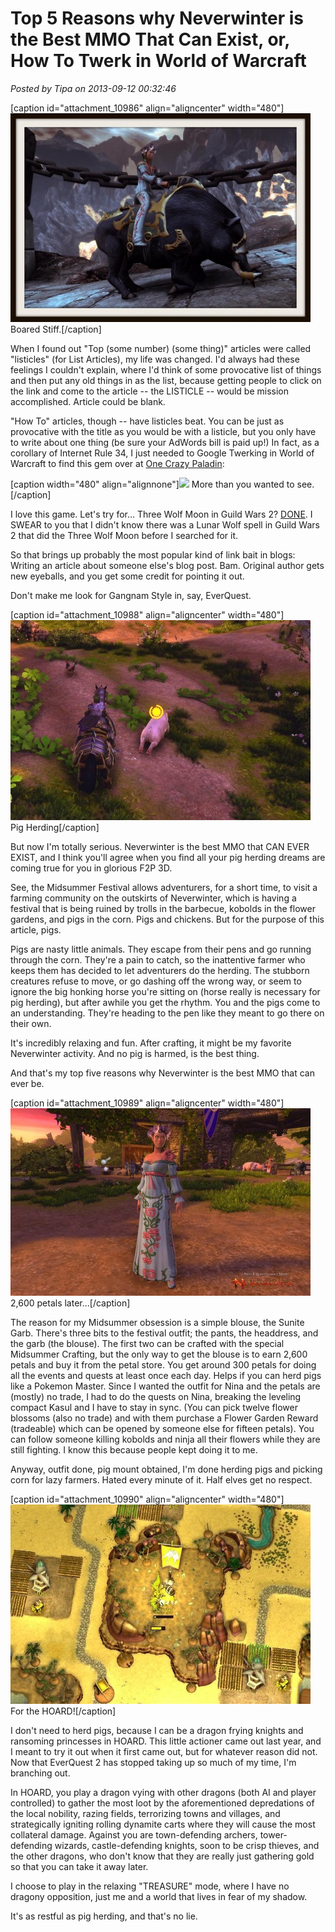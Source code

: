 # Top 5 Reasons why Neverwinter is the Best MMO That Can Exist, or, How To Twerk in World of Warcraft

*Posted by Tipa on 2013-09-12 00:32:46*

[caption id="attachment\_10986" align="aligncenter" width="480"][![Boared Stiff.](../../../uploads/2013/09/GameClient-2013-09-12-00-38-15-69-480x334.jpg)](../../../uploads/2013/09/GameClient-2013-09-12-00-38-15-69.jpg) Boared Stiff.[/caption]

When I found out "Top (some number) (some thing)" articles were called "listicles" (for List Articles), my life was changed. I'd always had these feelings I couldn't explain, where I'd think of some provocative list of things and then put any old things in as the list, because getting people to click on the link and come to the article -- the LISTICLE -- would be mission accomplished. Article could be blank.

"How To" articles, though -- have listicles beat. You can be just as provocative with the title as you would be with a listicle, but you only have to write about one thing (be sure your AdWords bill is paid up!) In fact, as a corollary of Internet Rule 34, I just needed to Google Twerking in World of Warcraft to find this gem over at [One Crazy Paladin](http://onecrazypaladin.wordpress.com/2013/08/26/miley-cyrus-twerking-in-world-of-warcraft/):

[caption width="480" align="alignnone"]![](http://onecrazypaladin.files.wordpress.com/2013/08/mileycyrus.png) More than you wanted to see.[/caption]

I love this game. Let's try for... Three Wolf Moon in Guild Wars 2? [DONE](http://www.shockfront.net/forum/m/5314351/viewthread/7251323-three-wolf-moon/forum_id/1721783). I SWEAR to you that I didn't know there was a Lunar Wolf spell in Guild Wars 2 that did the Three Wolf Moon before I searched for it.

So that brings up probably the most popular kind of link bait in blogs: Writing an article about someone else's blog post. Bam. Original author gets new eyeballs, and you get some credit for pointing it out.

Don't make me look for Gangnam Style in, say, EverQuest.

[caption id="attachment\_10988" align="aligncenter" width="480"][![Pig Herding](../../../uploads/2013/09/GameClient-2013-09-11-22-20-24-911-480x320.jpg)](../../../uploads/2013/09/GameClient-2013-09-11-22-20-24-911.jpg) Pig Herding[/caption]

But now I'm totally serious. Neverwinter is the best MMO that CAN EVER EXIST, and I think you'll agree when you find all your pig herding dreams are coming true for you in glorious F2P 3D.

See, the Midsummer Festival allows adventurers, for a short time, to visit a farming community on the outskirts of Neverwinter, which is having a festival that is being ruined by trolls in the barbecue, kobolds in the flower gardens, and pigs in the corn. Pigs and chickens. But for the purpose of this article, pigs.

Pigs are nasty little animals. They escape from their pens and go running through the corn. They're a pain to catch, so the inattentive farmer who keeps them has decided to let adventurers do the herding. The stubborn creatures refuse to move, or go dashing off the wrong way, or seem to ignore the big honking horse you're sitting on (horse really is necessary for pig herding), but after awhile you get the rhythm. You and the pigs come to an understanding. They're heading to the pen like they meant to go there on their own.

It's incredibly relaxing and fun. After crafting, it might be my favorite Neverwinter activity. And no pig is harmed, is the best thing.

And that's my top five reasons why Neverwinter is the best MMO that can ever be.

[caption id="attachment\_10989" align="aligncenter" width="480"][![2,600 petals later...](../../../uploads/2013/09/GameClient-2013-09-11-21-48-58-25-480x300.jpg)](../../../uploads/2013/09/GameClient-2013-09-11-21-48-58-25.jpg) 2,600 petals later...[/caption]

The reason for my Midsummer obsession is a simple blouse, the Sunite Garb. There's three bits to the festival outfit; the pants, the headdress, and the garb (the blouse). The first two can be crafted with the special Midsummer Crafting, but the only way to get the blouse is to earn 2,600 petals and buy it from the petal store. You get around 300 petals for doing all the events and quests at least once each day. Helps if you can herd pigs like a Pokemon Master. Since I wanted the outfit for Nina and the petals are (mostly) no trade, I had to do the quests on Nina, breaking the leveling compact Kasul and I have to stay in sync. (You can pick twelve flower blossoms (also no trade) and with them purchase a Flower Garden Reward (tradeable) which can be opened by someone else for fifteen petals). You can follow someone killing kobolds and ninja all their flowers while they are still fighting. I know this because people kept doing it to me.

Anyway, outfit done, pig mount obtained, I'm done herding pigs and picking corn for lazy farmers. Hated every minute of it. Half elves get no respect.

[caption id="attachment\_10990" align="aligncenter" width="480"][![For the HOARD!](../../../uploads/2013/09/Reuben-2013-09-12-00-15-06-62-480x319.jpg)](../../../uploads/2013/09/Reuben-2013-09-12-00-15-06-62.jpg) For the HOARD![/caption]

I don't need to herd pigs, because I can be a dragon frying knights and ransoming princesses in HOARD. This little actioner came out last year, and I meant to try it out when it first came out, but for whatever reason did not. Now that EverQuest 2 has stopped taking up so much of my time, I'm branching out.

In HOARD, you play a dragon vying with other dragons (both AI and player controlled) to gather the most loot by the aforementioned depredations of the local nobility, razing fields, terrorizing towns and villages, and strategically igniting rolling dynamite carts where they will cause the most collateral damage. Against you are town-defending archers, tower-defending wizards, castle-defending knights, soon to be crisp thieves, and the other dragons, who don't know that they are really just gathering gold so that you can take it away later.

I choose to play in the relaxing "TREASURE" mode, where I have no dragony opposition, just me and a world that lives in fear of my shadow.

It's as restful as pig herding, and that's no lie.

